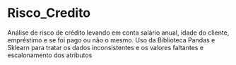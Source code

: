 # Risco_Credito

Análise de risco de crédito levando em conta salário anual, idade do cliente, empréstimo e se foi pago ou não o mesmo. Uso da Biblioteca Pandas e Sklearn para tratar os dados inconsistentes e os valores 
faltantes e escalonamento dos atributos
